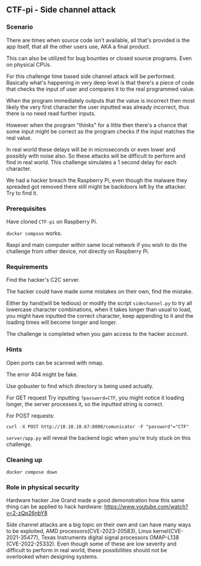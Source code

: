 ## CTF-pi - Side channel attack

### Scenario

There are times when source code isn't available, all that's provided is the app itself, that all the other users use, AKA a final product.

This can also be utilized for bug bounties or closed source programs. Even on physical CPUs.

For this challenge time based side channel attack will be performed. Basically what's happening in very deep level is that there's a piece of code that checks the input of user and compares it to the real programmed value. 

When the program immediately outputs that the value is incorrect then most likely the very first character the user inputted was already incorrect, thus there is no need read further inputs.

However when the program "thinks" for a little then there's a chance that some input might be correct as the program checks if the input matches the real value.

In real world these delays will be in microseconds or even lower and possibly with noise also. So these attacks will be difficult to perform and find in real world. This challenge simulates a 1 second delay for each character.

We had a hacker breach the Raspberry Pi, even though the malware they spreaded got removed there still might be backdoors left by the attacker. Try to find it.


### Prerequisites

Have cloned `CTF-pi` on Raspberry Pi.

`docker compose` works.

Raspi and main computer within same local network if you wish to do the challenge from other device, not directly on Raspberry Pi.

### Requirements

Find the hacker's C2C server. 

The hacker could have made some mistakes on their own, find the mistake.

Either by hand(will be tedious) or modify the script `sidechannel.py` to try all lowercase character combinations, when it takes longer than usual to load, you might have inputted the correct character, keep appending to it and the loading times will become longer and longer.

The challenge is completed when you gain access to the hacker account.


### **Hints**

Open ports can be scanned with nmap.

The error 404 might be fake.

Use gobuster to find which directory is being used actually.

For GET request Try inputting  `?password=CTF`, you might notice it loading longer, the server processes it, so the inputted string is correct.


For POST requests:
```
curl -X POST http://10.10.10.67:8000/comunicator -F "password"="CTF"
```

`server/app.py` will reveal the backend logic when you're truly stuck on this challenge.


### Cleaning up

```
docker compose down
```

### Role in physical security

Hardware hacker Joe Grand made a good demonstration how this same thing can be applied to hack hardware: https://www.youtube.com/watch?v=2-zQp26nbY8

Side channel attacks are a big topic on their own and can have many ways to be exploited, AMD processors(CVE-2023-20583), Linux kernel(CVE-2021-35477), Texas Instruments digital signal processors OMAP-L138 (CVE-2022-25332). Even though some of these are low severity and difficult to perform in real world, these possibilities should not be overlooked when designing systems.
